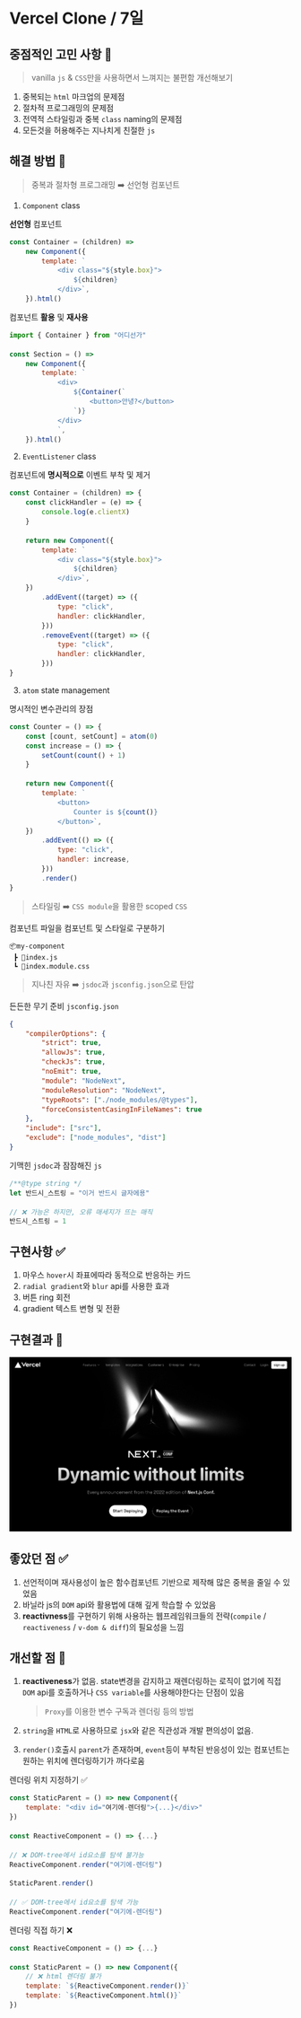# Vercel Clone / 7일

## 중점적인 고민 사항 🧐

> vanilla `js` & `CSS`만을 사용하면서 느껴지는 불편함 개선해보기

1. 중복되는 `html` 마크업의 문제점
2. 절차적 프로그래밍의 문제점
3. 전역적 스타일링과 중복 `class` naming의 문제점
4. 모든것을 허용해주는 지나치게 친절한 `js`

## 해결 방법 🎁

> 중복과 절차형 프로그래밍 ➡️ 선언형 컴포넌트

1. `Component` class

**선언형** 컴포넌트

```js
const Container = (children) =>
    new Component({
        template: `
            <div class="${style.box}">
                ${children}
            </div>`,
    }).html()
```

컴포넌트 **활용** 및 **재사용**

```js
import { Container } from "어디선가"

const Section = () =>
    new Component({
        template: `
            <div>
                ${Container(`
                    <button>안녕?</button>
                `)}
            </div>
            `,
    }).html()
```

2. `EventListener` class

컴포넌트에 **명시적으로** 이벤트 부착 및 제거

```js
const Container = (children) => {
    const clickHandler = (e) => {
        console.log(e.clientX)
    }

    return new Component({
        template: `
            <div class="${style.box}">
                ${children}
            </div>`,
    })
        .addEvent((target) => ({
            type: "click",
            handler: clickHandler,
        }))
        .removeEvent((target) => ({
            type: "click",
            handler: clickHandler,
        }))
}
```

3. `atom` state management

명시적인 변수관리의 장점

```js
const Counter = () => {
    const [count, setCount] = atom(0)
    const increase = () => {
        setCount(count() + 1)
    }

    return new Component({
        template: `
            <button>
                Counter is ${count()}
            </button>`,
    })
        .addEvent(() => ({
            type: "click",
            handler: increase,
        }))
        .render()
}
```

> 스타일링 ➡️ `CSS module`을 활용한 scoped `CSS`

컴포넌트 파일을 컴포넌트 및 스타일로 구분하기

```
📦my-component
 ┣ 📜index.js
 ┗ 💄index.module.css
```

> 지나친 자유 ➡️ `jsdoc`과 `jsconfig.json`으로 탄압

든든한 무기 준비 `jsconfig.json`

```json
{
    "compilerOptions": {
        "strict": true,
        "allowJs": true,
        "checkJs": true,
        "noEmit": true,
        "module": "NodeNext",
        "moduleResolution": "NodeNext",
        "typeRoots": ["./node_modules/@types"],
        "forceConsistentCasingInFileNames": true
    },
    "include": ["src"],
    "exclude": ["node_modules", "dist"]
}
```

기맥힌 `jsdoc`과 잠잠해진 `js`

```js
/**@type string */
let 반드시_스트링 = "이거 반드시 글자에용"

// ❌ 가능은 하지만, 오류 매세지가 뜨는 매직
반드시_스트링 = 1
```

## 구현사항 ✅

1. 마우스 `hover`시 좌표에따라 동적으로 반응하는 카드
2. `radial gradient`와 `blur` api를 사용한 효과
3. 버튼 ring 회전
4. gradient 텍스트 변형 및 전환

## 구현결과 🎉

![최초 로딩 페이지!](./assets/preview.png)

## 좋았던 점 ✅

1. 선언적이며 재사용성이 높은 함수컴포넌트 기반으로 제작해 많은 중복을 줄일 수 있었음
2. 바닐라 js의 `DOM` api와 활용법에 대해 깊게 학습할 수 있었음
3. **reactivness**를 구현하기 위해 사용하는 웹프레임워크들의 전략(`compile` / `reactiveness` / `v-dom & diff`)의 필요성을 느낌

## 개선할 점 🔸

1. **reactiveness**가 없음. state변경을 감지하고 재렌더링하는 로직이 없기에 직접 `DOM` api를 호출하거나 `CSS variable`를 사용해야한다는 단점이 있음

    > `Proxy`를 이용한 변수 구독과 렌더링 등의 방법

2. `string`을 `HTML`로 사용하므로 `jsx`와 같은 직관성과 개발 편의성이 없음.

3. `render()`호출시 `parent`가 존재하며, `event`등이 부착된 반응성이 있는 컴포넌트는 원하는 위치에 렌더링하기가 까다로움

렌더링 위치 지정하기 ✅

```js
const StaticParent = () => new Component({
    template: "<div id="여기에-렌더링">{...}</div>"
})

const ReactiveComponent = () => {...}

// ❌ DOM-tree에서 id요소를 탐색 불가능
ReactiveComponent.render("여기에-렌더링")

StaticParent.render()

// ✅ DOM-tree에서 id요소를 탐색 가능
ReactiveComponent.render("여기에-렌더링")
```

렌더링 직접 하기 ❌

```js
const ReactiveComponent = () => {...}

const StaticParent = () => new Component({
    // ❌ html 렌더링 불가
    template: `${ReactiveComponent.render()}`
    template: `${ReactiveComponent.html()}`
})
```
